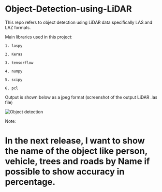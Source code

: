 # Object-Detection-using-LiDAR

This repo refers to object detection using LiDAR data specifically LAS and LAZ formats.

Main libraries used in this project: 

    1. laspy
    
    2. Keras
    
    3. tensorflow
    
    4. numpy
    
    5. scipy
    
    6. pcl
    
Output is shown below as a jpeg format (screenshot of the output LiDAR .las file)




![Object detection](https://github.com/niranjanreddy891/Object-Detection-using-LiDAR/blob/master/output/Final%20output.jpg)


Note:


# In the next release, I want to show the name of the object like person, vehicle, trees and roads by Name if possible to show accuracy in percentage.

